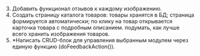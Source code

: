3. Добавить функционал отзывов к каждому изображению.
4. Создать страницу каталога товаров:
товары хранятся в БД;
страница формируется автоматически;
по клику на товар открывается карточка товара с подробным описанием.
подумать, как лучше всего хранить изображения товаров.
5. *Написать CRUD-блок для управления выбранным модулем через единую функцию (doFeedbackAction()).